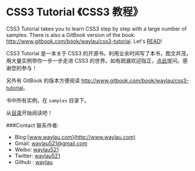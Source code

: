 # CSS3 Tutorial 《CSS3 教程》
CSS3 Tutorial takes you to learn CSS3 step by step with a large number of samples. There is also a GitBook version of the book: <http://www.gitbook.com/book/waylau/css3-tutorial>.
Let's [READ](SUMMARY.md)!

CSS3 Tutorial 是一本关于 CSS3 的开源书。利用业余时间写了本书，图文并茂，用大量实例带你一步一步走进 CSS3 的世界。如有疏漏欢迎指正，[点此](https://github.com/waylau/css3-tutorial)提问。感谢您的参与！

另外有 GitBook 的版本方便阅读 <http://www.gitbook.com/book/waylau/css3-tutorial>。

书中所有实例，在 `samples` 目录下。

从[目录](SUMMARY.md)开始阅读吧！

###Contact 联系作者:

* Blog:[www.waylau.com](http://www.waylau.com)
* Gmail: [waylau521@gmail.com](mailto:waylau521@gmail.com)
* Weibo: [waylau521](http://weibo.com/waylau521)
* Twitter: [waylau521](https://twitter.com/waylau521)
* Github : [waylau](https://github.com/waylau)